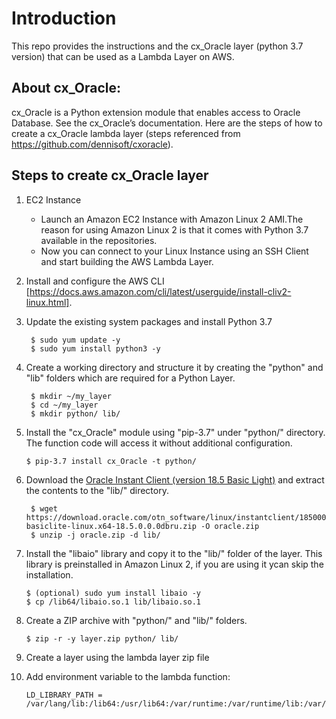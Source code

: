 # Introduction
This repo provides the instructions and the cx_Oracle layer (python 3.7 version) that can be used as a Lambda Layer on AWS. 
## About cx_Oracle: 
cx_Oracle is a Python extension module that enables access to Oracle Database. See the cx_Oracle’s documentation. Here are the steps of how to create a cx_Oracle lambda layer (steps referenced from https://github.com/dennisoft/cxoracle).
## Steps to create cx_Oracle layer
 
1. EC2 Instance
    * Launch an Amazon EC2 Instance with Amazon Linux 2 AMI.The reason for using Amazon Linux 2 is that it comes with Python 3.7 available in the repositories.
    * Now you can connect to your Linux Instance using an SSH Client and start building the AWS Lambda Layer.

2. Install and configure the AWS CLI [https://docs.aws.amazon.com/cli/latest/userguide/install-cliv2-linux.html].
3. Update the existing system packages and install Python 3.7
   ``` 
    $ sudo yum update -y 
    $ sudo yum install python3 -y
   ```
4. Create a working directory and structure it by creating the "python" and "lib" folders which are required for a Python Layer.

    ```
     $ mkdir ~/my_layer
     $ cd ~/my_layer
     $ mkdir python/ lib/
    ```
5. Install the "cx_Oracle" module using "pip-3.7" under "python/" directory. The function code will access it without additional configuration.

    ```$ pip-3.7 install cx_Oracle -t python/``` 
6. Download the [Oracle Instant Client (version 18.5 Basic Light)](https://www.oracle.com/database/technologies/instant-client/linux-x86-64-downloads.html) and extract the contents to the "lib/" directory.
    ```
     $ wget https://download.oracle.com/otn_software/linux/instantclient/185000/instantclient-basiclite-linux.x64-18.5.0.0.0dbru.zip -O oracle.zip
     $ unzip -j oracle.zip -d lib/
    ```
7. Install the "libaio" library and copy it to the "lib/" folder of the layer. This library is preinstalled in Amazon Linux 2, if you are using it ycan skip the installation.
    ``` 
    $ (optional) sudo yum install libaio -y
    $ cp /lib64/libaio.so.1 lib/libaio.so.1
    ```
8. Create a ZIP archive with "python/" and "lib/" folders.
    ```
    $ zip -r -y layer.zip python/ lib/
    ```
9. Create a layer using the lambda layer zip file
10. Add environment variable to the lambda function: 
    ```
    LD_LIBRARY_PATH = /var/lang/lib:/lib64:/usr/lib64:/var/runtime:/var/runtime/lib:/var/task:/var/task/lib:/opt/lib:/opt/python
    ```
 
